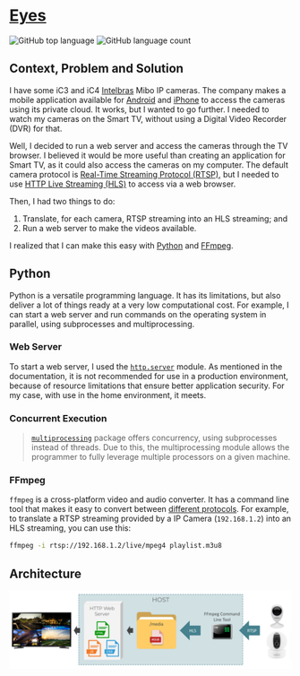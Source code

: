 # [Eyes](https://github.com/jon-cbar/eyes/)

<img alt="GitHub top language" src="https://img.shields.io/github/languages/top/jon-cbar/eyes?style=flat-square"> <img alt="GitHub language count" src="https://img.shields.io/github/languages/count/jon-cbar/eyes?style=flat-square">

## Context, Problem and Solution

I have some iC3 and iC4 [Intelbras](https://intelbras.com/en) Mibo IP cameras.
The company makes a mobile application available for [Android](https://play.google.com/store/apps/details?id=com.intelbras) and [iPhone](https://apps.apple.com/app/mibo/id1221971306) to access the cameras using its private cloud.
It works, but I wanted to go further.
I needed to watch my cameras on the Smart TV, without using a Digital Video Recorder (DVR) for that.

Well, I decided to run a web server and access the cameras through the TV browser.
I believed it would be more useful than creating an application for Smart TV, as it could also access the cameras on my computer.
The default camera protocol is [Real-Time Streaming Protocol (RTSP)](https://en.wikipedia.org/wiki/Real_Time_Streaming_Protocol), but I needed to use [HTTP Live Streaming (HLS)](https://en.wikipedia.org/wiki/HTTP_Live_Streaming) to access via a web browser.

Then, I had two things to do:

1. Translate, for each camera, RTSP streaming into an HLS streaming; and
2. Run a web server to make the videos available.

I realized that I can make this easy with [Python](https://www.python.org/) and [FFmpeg](https://www.ffmpeg.org/).

## Python

Python is a versatile programming language.
It has its limitations, but also deliver a lot of things ready at a very low computational cost.
For example, I can start a web server and run commands on the operating system in parallel, using subprocesses and multiprocessing.

### Web Server

To start a web server, I used the [`http.server`](https://docs.python.org/3/library/http.server.html) module.
As mentioned in the documentation, it is not recommended for use in a production environment, because of resource limitations that ensure better application security.
For my case, with use in the home environment, it meets.

### Concurrent Execution

> [`multiprocessing`](https://docs.python.org/3/library/multiprocessing.html) package offers concurrency, using subprocesses instead of threads. Due to this, the multiprocessing module allows the programmer to fully leverage multiple processors on a given machine.

### FFmpeg

`ffmpeg` is a cross-platform video and audio converter.
It has a command line tool that makes it easy to convert between [different protocols](http://ffmpeg.org/ffmpeg-protocols.html).
For example, to translate a RTSP streaming provided by a IP Camera (`192.168.1.2`) into an HLS streaming, you can use this:

```sh
ffmpeg -i rtsp://192.168.1.2/live/mpeg4 playlist.m3u8
```

## Architecture

![Architecture Diagram](architecture.png)

